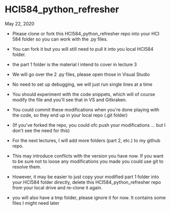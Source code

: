 # HCI584_python_refresher

May 22, 2020
- Please clone or fork this HCI584_python_refresher repo into your HCI 584 folder so you can work with the .py files. 
- You can fork it but you will still need to pull it into you local HCI584 folder.
- the part 1 folder is the material I intend to cover in lecture 3
- We will go over the 2 .py files, please open those in Visual Studio
- No need to set up debugging, we will just run single lines at a time
- You should experiment with the code snippets, which will of course modify the file and you'll see that in VS and Gitkraken. 
- You could commit these modifications when you're done playing with the code, so they end up in your local repo (.git folder)
- (If you've forked the repo, you could ofc push your modifications ... but I don't see the need for this)


- For the next lectures, I will add more folders (part 2, etc.) to my github repo.
- This may introduce conflicts with the version you have now. If you want to be sure not to loose any modifications you made you could use git to resolve them. 
- However, it may be easier to just copy your modified part 1 folder into your HCI584 folder directly, delete this HCI584_python_refresher repo from your local drive and re-clone it again.


- you will also have a tmp folder, please ignore it for now. It contains some files I might need later



